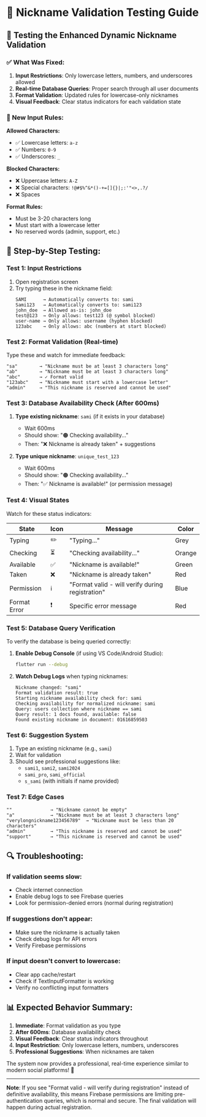 # 🧪 Nickname Validation Testing Guide

## 🎯 Testing the Enhanced Dynamic Nickname Validation

### ✅ What Was Fixed:

1. **Input Restrictions**: Only lowercase letters, numbers, and underscores allowed
2. **Real-time Database Queries**: Proper search through all user documents
3. **Format Validation**: Updated rules for lowercase-only nicknames  
4. **Visual Feedback**: Clear status indicators for each validation state

### 🔧 New Input Rules:

**Allowed Characters:**
- ✅ Lowercase letters: `a-z`
- ✅ Numbers: `0-9`  
- ✅ Underscores: `_`

**Blocked Characters:**
- ❌ Uppercase letters: `A-Z`
- ❌ Special characters: `!@#$%^&*()-+=[]{}|;:'"<>,.?/`
- ❌ Spaces

**Format Rules:**
- Must be 3-20 characters long
- Must start with a lowercase letter
- No reserved words (admin, support, etc.)

## 🧪 Step-by-Step Testing:

### Test 1: Input Restrictions
1. Open registration screen
2. Try typing these in the nickname field:
   ```
   SAMI      → Automatically converts to: sami
   Sami123   → Automatically converts to: sami123  
   john_doe  → Allowed as-is: john_doe
   test@123  → Only allows: test123 (@ symbol blocked)
   user-name → Only allows: username (hyphen blocked)
   123abc    → Only allows: abc (numbers at start blocked)
   ```

### Test 2: Format Validation (Real-time)
Type these and watch for immediate feedback:
```
"sa"        → "Nickname must be at least 3 characters long"
"ab"        → "Nickname must be at least 3 characters long" 
"abc"       → ✓ Format valid
"123abc"    → "Nickname must start with a lowercase letter"
"admin"     → "This nickname is reserved and cannot be used"
```

### Test 3: Database Availability Check (After 600ms)
1. **Type existing nickname**: `sami` (if it exists in your database)
   - Wait 600ms
   - Should show: "🟠 Checking availability..."
   - Then: "❌ Nickname is already taken" + suggestions

2. **Type unique nickname**: `unique_test_123`
   - Wait 600ms
   - Should show: "🟠 Checking availability..."
   - Then: "✅ Nickname is available!" (or permission message)

### Test 4: Visual States
Watch for these status indicators:

| State | Icon | Message | Color |
|-------|------|---------|-------|
| Typing | ✏️ | "Typing..." | Grey |
| Checking | ⏳ | "Checking availability..." | Orange |
| Available | ✅ | "Nickname is available!" | Green |
| Taken | ❌ | "Nickname is already taken" | Red |
| Permission | ℹ️ | "Format valid - will verify during registration" | Blue |
| Format Error | ❗ | Specific error message | Red |

### Test 5: Database Query Verification
To verify the database is being queried correctly:

1. **Enable Debug Console** (if using VS Code/Android Studio):
   ```bash
   flutter run --debug
   ```

2. **Watch Debug Logs** when typing nicknames:
   ```
   Nickname changed: "sami"
   Format validation result: true
   Starting nickname availability check for: sami
   Checking availability for normalized nickname: sami
   Query: users collection where nickname == sami
   Query result: 1 docs found, available: false
   Found existing nickname in document: 01616859503
   ```

### Test 6: Suggestion System
1. Type an existing nickname (e.g., `sami`)
2. Wait for validation
3. Should see professional suggestions like:
   - `sami1`, `sami2`, `sami2024`
   - `sami_pro`, `sami_official` 
   - `s_sami` (with initials if name provided)

### Test 7: Edge Cases
```
""              → "Nickname cannot be empty"
"a"             → "Nickname must be at least 3 characters long"
"verylongnickname123456789"  → "Nickname must be less than 20 characters"
"admin"         → "This nickname is reserved and cannot be used"
"support"       → "This nickname is reserved and cannot be used"
```

## 🔍 Troubleshooting:

### If validation seems slow:
- Check internet connection
- Enable debug logs to see Firebase queries
- Look for permission-denied errors (normal during registration)

### If suggestions don't appear:
- Make sure the nickname is actually taken
- Check debug logs for API errors
- Verify Firebase permissions

### If input doesn't convert to lowercase:
- Clear app cache/restart
- Check if TextInputFormatter is working
- Verify no conflicting input formatters

## 📊 Expected Behavior Summary:

1. **Immediate**: Format validation as you type
2. **After 600ms**: Database availability check
3. **Visual Feedback**: Clear status indicators throughout
4. **Input Restriction**: Only lowercase letters, numbers, underscores
5. **Professional Suggestions**: When nicknames are taken

The system now provides a professional, real-time experience similar to modern social platforms! 🚀

---

**Note**: If you see "Format valid - will verify during registration" instead of definitive availability, this means Firebase permissions are limiting pre-authentication queries, which is normal and secure. The final validation will happen during actual registration.